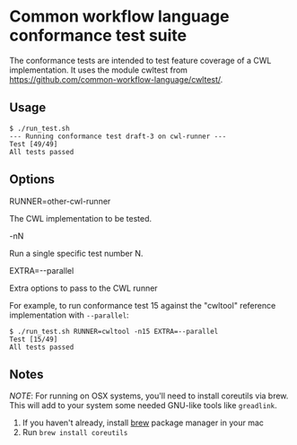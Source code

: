 # Common workflow language conformance test suite

The conformance tests are intended to test feature coverage of a CWL
implementation.  It uses the module cwltest from https://github.com/common-workflow-language/cwltest/.

## Usage

```
$ ./run_test.sh
--- Running conformance test draft-3 on cwl-runner ---
Test [49/49]
All tests passed
```


## Options

RUNNER=other-cwl-runner

The CWL implementation to be tested.

-nN

Run a single specific test number N.

EXTRA=--parallel

Extra options to pass to the CWL runner

For example, to run conformance test 15 against the "cwltool"
reference implementation with `--parallel`:

```
$ ./run_test.sh RUNNER=cwltool -n15 EXTRA=--parallel
Test [15/49]
All tests passed
```

## Notes

_NOTE_: For running on OSX systems, you'll need to install coreutils via brew. This will add to your
system some needed GNU-like tools like `greadlink`.

1. If you haven't already, install [brew](http://brew.sh/) package manager in your mac
2. Run `brew install coreutils`
